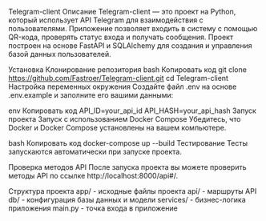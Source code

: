 Telegram-client
Описание
Telegram-client — это проект на Python, который использует API Telegram для взаимодействия с пользователями. Приложение позволяет входить в систему с помощью QR-кода, проверять статус входа и получать сообщения. Проект построен на основе FastAPI и SQLAlchemy для создания и управления базой данных пользователей.

Установка
Клонирование репозитория
bash
Копировать код
git clone https://github.com/Fastroer/Telegram-client.git
cd Telegram-client
Настройка переменных окружения
Создайте файл .env на основе .env.example и заполните его вашими данными:

env
Копировать код
API_ID=your_api_id
API_HASH=your_api_hash
Запуск проекта
Запуск с использованием Docker Compose
Убедитесь, что Docker и Docker Compose установлены на вашем компьютере.

bash
Копировать код
docker-compose up --build
Тестирование
Тесты запускаются автоматически при запуске проекта.

Проверка методов API
После запуска проекта вы можете проверить методы API по ссылке http://localhost:8000/api#/.

Структура проекта
app/ - исходные файлы проекта
api/ - маршруты API
db/ - конфигурация базы данных и модели
services/ - бизнес-логика приложения
main.py - точка входа в приложение
